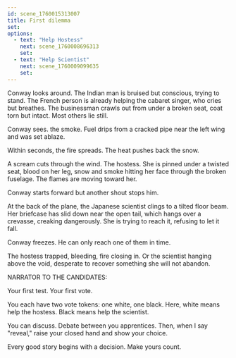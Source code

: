 ```yaml
---
id: scene_1760015313007
title: First dilemma
set:
options:
  - text: "Help Hostess"
    next: scene_1760008696313
    set:
  - text: "Help Scientist"
    next: scene_1760009099635
    set:
---
```


Conway looks around.
The Indian man is bruised but conscious, trying to stand.
The French person is already helping the cabaret singer, who cries but breathes.
The businessman crawls out from under a broken seat, coat torn but intact.
Most others lie still.

Conway sees. the smoke.
Fuel drips from a cracked pipe near the left wing and was set ablaze.

Within seconds, the fire spreads.
The heat pushes back the snow.

A scream cuts through the wind.
The hostess.
She is pinned under a twisted seat, blood on her leg, snow and smoke hitting her face through the broken fuselage.
The flames are moving toward her.

Conway starts forward but another shout stops him.

At the back of the plane, the Japanese scientist clings to a tilted floor beam.
Her briefcase has slid down near the open tail, which hangs over a crevasse, creaking dangerously.
She is trying to reach it, refusing to let it fall.

Conway freezes.
He can only reach one of them in time.

The hostess trapped, bleeding, fire closing in.
Or the scientist hanging above the void, desperate to recover something she will not abandon.

NARRATOR TO THE CANDIDATES:

Your first test.
Your first vote.

You each have two vote tokens: one white, one black.
Here, white means help the hostess.
Black means help the scientist.

You can discuss. Debate between you apprentices.
Then, when I say "reveal," raise your closed hand and show your choice.

Every good story begins with a decision.
Make yours count.
